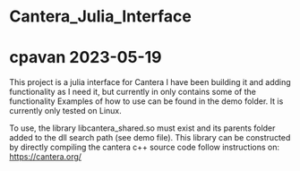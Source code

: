 # Cantera_Julia_Interface
# cpavan 2023-05-19

This project is a julia interface for Cantera
I have been building it and adding functionality as I need it, but currently in only contains some of the functionality
Examples of how to use can be found in the demo folder.
It is currently only tested on Linux.

To use, the library libcantera_shared.so must exist and its parents folder added to the dll search path (see demo file).
This library can be constructed by directly compiling the cantera c++ source code
follow instructions on: https://cantera.org/

